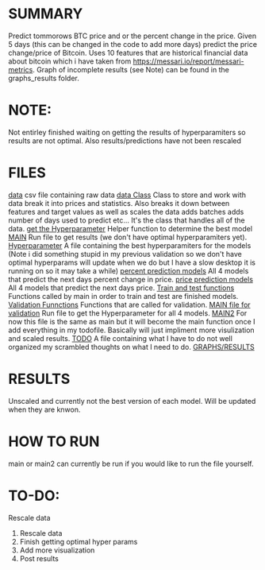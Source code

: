 # SUMMARY
Predict tommorows BTC price and or the percent change in the price. Given 5 days (this can be changed in
the code to add more days) predict the price change/price of Bitcoin. Uses 10 features that are historical 
financial data about bitcoin which i have taken from https://messari.io/report/messari-metrics.
Graph of incomplete results (see Note) can be found in the graphs_results folder.
# NOTE:
Not entirley finished waiting
on getting the results of hyperparamiters so results are not optimal. Also results/predictions
have not been rescaled 

# FILES
[data](/crypto_price_predictions/data.csv)
csv file containing raw data
[data Class](/crypto_price_predictions/dataClass.py)
Class to store and work with data break it into prices and statistics. Also
breaks it down between features and target values as well as scales the data
adds batches adds number of days used to predict etc... It's the class 
that handles all of the data.
[get the Hyperparameter](/crypto_price_predictions/get_best_models.py)
Helper function to determine the best model
[MAIN](/crypto_price_predictions/main.py)
Run file to get results (we don't have optimal hyperparamiters yet).
[Hyperparameter](/crypto_price_predictions/params.json)
A file containing the best hyperparamiters for the models
(Note i did something stupid in my previous validation so we don't
have optimal hyperparams will update when we do but I have a slow 
desktop it is running on so it may take a while)
[percent prediction models](/crypto_price_predictions/percent_pred_models.py)
All 4 models that predict the next days percent change in price.
[price prediction models](/crypto_price_predictions/price_pred_models.py)
All 4 models that predict the next days price.
[Train and test functions](/crypto_price_predictions/train_test_eval_funcs.py)
Functions called by main in order to train and test are finished models.
[Validation Funnctions](/crypto_price_predictions/validation_functions.py)
Functions that are called for validation.
[MAIN file for validation](/crypto_price_predictions/validation_main.py)
Run file to get the Hyperparameter for all 4 models.
[MAIN2](/crypto_price_predictions/main2.py)
For now this file is the same as main but it will become the main function
once I add everything in my todofile. Basically will just impliment more visulization and
scaled results.
[TODO](/crypto_price_predictions/TODO.txt)
A file containing what I have to do not well organized my scrambled thoughts on what I need 
to do.
[GRAPHS/RESULTS](/crypto_price_predictions/graphs_results)

# RESULTS
Unscaled and currently not the best version of each model. Will be updated when 
they are knwon.

# HOW TO RUN
main or main2 can currently be run if you would like to run the file yourself.

# TO-DO:
Rescale data
1. Rescale data
2. Finish getting optimal hyper params
3. Add more visualization
4. Post results 
